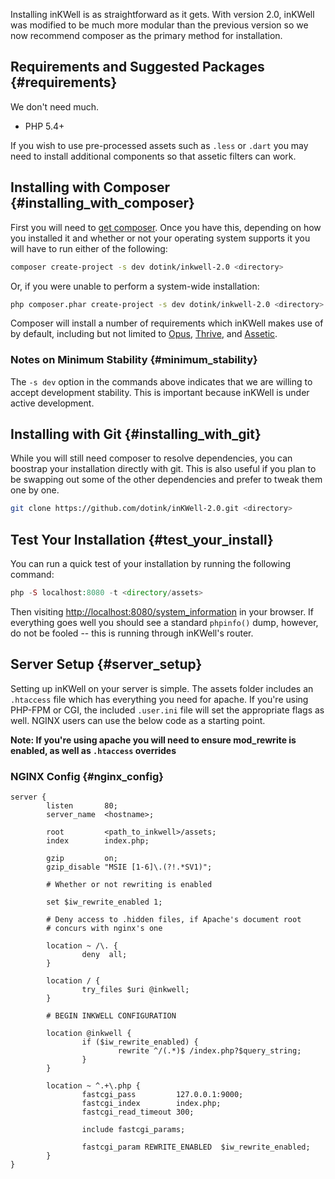 
Installing inKWell is as straightforward as it gets.  With version 2.0, inKWell was modified to be much more modular than the previous version so we now recommend composer as the primary method for installation.

## Requirements and Suggested Packages {#requirements}

We don't need much.

- PHP 5.4+

If you wish to use pre-processed assets such as `.less` or `.dart` you may need to install additional components so that assetic filters can work.

## Installing with Composer {#installing_with_composer}

First you will need to [get composer](http://www.getcomposer.org).  Once you have this, depending on how you installed it and whether or not your operating system supports it you will have to run either of the following:

```bash
composer create-project -s dev dotink/inkwell-2.0 <directory>
```

Or, if you were unable to perform a system-wide installation:

```bash
php composer.phar create-project -s dev dotink/inkwell-2.0 <directory>
```

Composer will install a number of requirements which inKWell makes use of by default, including but not limited to [Opus](http://www.github.com/imarc/opus), [Thrive](http://www.github.com/dotink/thrive), and [Assetic](http://www.github.com/kriswallsmith/assetic).

### Notes on Minimum Stability {#minimum_stability}

The `-s dev` option in the commands above indicates that we are willing to accept development stability.  This is important because inKWell is under active development.

## Installing with Git {#installing_with_git}

While you will still need composer to resolve dependencies, you can boostrap your installation directly with git.  This is also useful if you plan to be swapping out some of the other dependencies and prefer to tweak them one by one.

```bash
git clone https://github.com/dotink/inKWell-2.0.git <directory>
```

## Test Your Installation {#test_your_install}

You can run a quick test of your installation by running the following command:

```php
php -S localhost:8080 -t <directory/assets>
```

Then visiting [http://localhost:8080/system_information](http://localhost:8080/system_information) in your browser.  If everything goes well you should see a standard `phpinfo()` dump, however, do not be fooled -- this is running through inKWell's router.

## Server Setup {#server_setup}

Setting up inKWell on your server is simple.  The assets folder includes an `.htaccess` file which has everything you need for apache.  If you're using PHP-FPM or CGI, the included `.user.ini` file will set the appropriate flags as well.  NGINX users can use the below code as a starting point.

**Note: If you're using apache you will need to ensure mod_rewrite is enabled, as well as `.htaccess` overrides**

### NGINX Config {#nginx_config}

```nginx
server {
		listen       80;
		server_name  <hostname>;

		root         <path_to_inkwell>/assets;
		index        index.php;

		gzip         on;
		gzip_disable "MSIE [1-6]\.(?!.*SV1)";

		# Whether or not rewriting is enabled

		set $iw_rewrite_enabled 1;

		# Deny access to .hidden files, if Apache's document root
		# concurs with nginx's one

		location ~ /\. {
				deny  all;
		}

		location / {
				try_files $uri @inkwell;
		}

		# BEGIN INKWELL CONFIGURATION

		location @inkwell {
				if ($iw_rewrite_enabled) {
						rewrite ^/(.*)$ /index.php?$query_string;
				}
		}

		location ~ ^.+\.php {
				fastcgi_pass         127.0.0.1:9000;
				fastcgi_index        index.php;
				fastcgi_read_timeout 300;

				include fastcgi_params;

				fastcgi_param REWRITE_ENABLED  $iw_rewrite_enabled;
		}
}

```